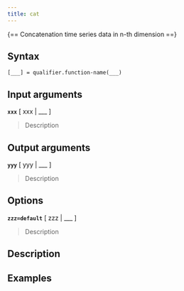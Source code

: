 ```yaml
---
title: cat
---
```


{== Concatenation time series data in n-th dimension ==}


## Syntax 

    [___] = qualifier.function-name(___)


## Input arguments 

__`xxx`__ [ xxx | ___ ]
> 
> Description
> 


## Output arguments 

__`yyy`__ [ yyy | ___ ]
> 
> Description
> 


## Options 

__`zzz=default`__ [ zzz | ___ ]
> 
> Description
> 


## Description 



## Examples

```matlab
```

